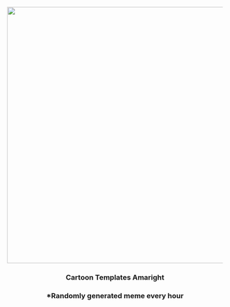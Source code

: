 <p align="center">
        <img src="https://i.redd.it/9b1hh5zz08491.jpg" width="600" height="600">
        </p>
        <h3 align="center">Cartoon Templates Amaright</h3>
        <h3 align="center">*Randomly generated meme every hour</h3>
    